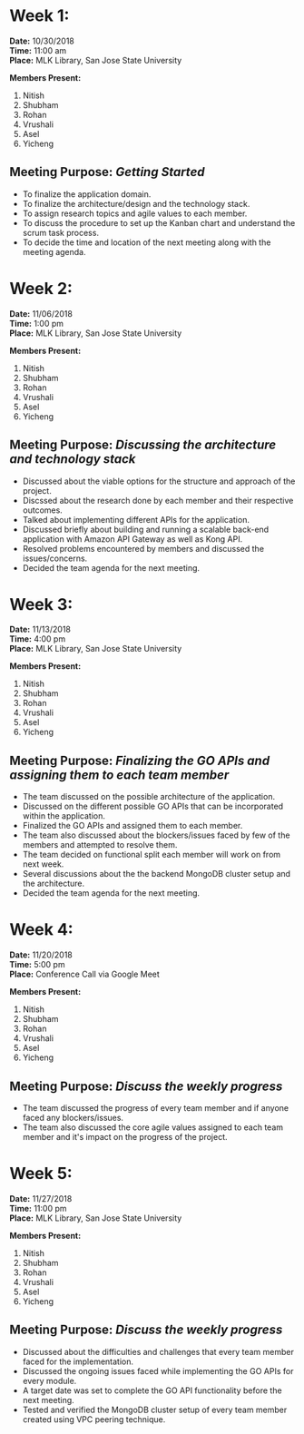 # Week 1: 
<b>Date:</b> 10/30/2018  
<b>Time:</b> 11:00 am  
<b>Place:</b> MLK Library, San Jose State University 

<b>Members Present: </b> 
1. Nitish
2. Shubham
3. Rohan
4. Vrushali
5. Asel
6. Yicheng

## Meeting Purpose: _Getting Started_
* To finalize the application domain.
* To finalize the architecture/design and the technology stack.
* To assign research topics and agile values to each member.
* To discuss the procedure to set up the Kanban chart and understand the scrum task process.
* To decide the time and location of the next meeting along with the meeting agenda.

# Week 2:
<b>Date:</b> 11/06/2018  
<b>Time:</b> 1:00 pm  
<b>Place:</b> MLK Library, San Jose State University

<b>Members Present: </b> 
1. Nitish
2. Shubham
3. Rohan
4. Vrushali
5. Asel
6. Yicheng

## Meeting Purpose: _Discussing the architecture and technology stack_  
* Discussed about the viable options for the structure and approach of the project.
* Discssed about the research done by each member and their respective outcomes.
* Talked about implementing different APIs for the application.
* Discussed briefly about building and running a scalable back-end application with Amazon API Gateway as well as Kong API.
* Resolved problems encountered by members and discussed the issues/concerns.
* Decided the team agenda for the next meeting.

# Week 3:
<b>Date:</b> 11/13/2018  
<b>Time:</b> 4:00 pm  
<b>Place:</b> MLK Library, San Jose State University

<b>Members Present: </b> 
1. Nitish
2. Shubham
3. Rohan
4. Vrushali
5. Asel
6. Yicheng

## Meeting Purpose: _Finalizing the GO APIs and assigning them to each team member_ 
* The team discussed on the possible architecture of the application.
* Discussed on the different possible GO APIs that can be incorporated within the application.
* Finalized the GO APIs and assigned them to each member.
* The team also discussed about the blockers/issues faced by few of the members and attempted to resolve them.
* The team decided on functional split each member will work on from next week.
* Several discussions about the the backend MongoDB cluster setup and the architecture.
* Decided the team agenda for the next meeting.

# Week 4:
<b>Date:</b> 11/20/2018  
<b>Time:</b> 5:00 pm  
<b>Place:</b> Conference Call via Google Meet

<b>Members Present: </b> 
1. Nitish
2. Shubham
3. Rohan
4. Vrushali
5. Asel
6. Yicheng

## Meeting Purpose: _Discuss the weekly progress_
* The team discussed the progress of every team member and if anyone faced any blockers/issues.
* The team also discussed the core agile values assigned to each team member and it's impact on the progress of the project.

# Week 5:
<b>Date:</b> 11/27/2018  
<b>Time:</b> 11:00 pm  
<b>Place:</b> MLK Library, San Jose State University 

<b>Members Present: </b> 
1. Nitish
2. Shubham
3. Rohan
4. Vrushali
5. Asel
6. Yicheng

## Meeting Purpose: _Discuss the weekly progress_
* Discussed about the difficulties and challenges that every team member faced for the implementation.
* Discussed the ongoing issues faced while implementing the GO APIs for every module. 
* A target date was set to complete the GO API functionality before the next meeting.
* Tested and verified the MongoDB cluster setup of every team member created using VPC peering technique.

